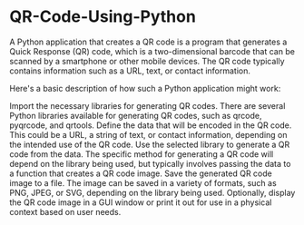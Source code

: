 # QR-Code-Using-Python
A Python application that creates a QR code is a program that generates a Quick Response (QR) code, which is a two-dimensional barcode that can be scanned by a smartphone or other mobile devices. The QR code typically contains information such as a URL, text, or contact information.

Here's a basic description of how such a Python application might work:

Import the necessary libraries for generating QR codes. There are several Python libraries available for generating QR codes, such as qrcode, pyqrcode, and qrtools.
Define the data that will be encoded in the QR code. This could be a URL, a string of text, or contact information, depending on the intended use of the QR code.
Use the selected library to generate a QR code from the data. The specific method for generating a QR code will depend on the library being used, but typically involves passing the data to a function that creates a QR code image.
Save the generated QR code image to a file. The image can be saved in a variety of formats, such as PNG, JPEG, or SVG, depending on the library being used.
Optionally, display the QR code image in a GUI window or print it out for use in a physical context based on user needs.
